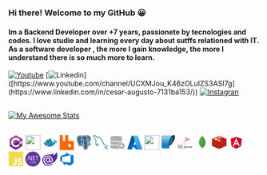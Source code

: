 ### Hi there! Welcome to my GitHub 😀
#### Im a Backend Developer over +7 years, passionete by tecnologies and codes. I love studie and  learning every day about sutffs relationed with IT. As a software developer , the more I gain knowledge, the more I understand there is so much more to learn.

[![Youtube](https://img.shields.io/badge/YouTube-FF0000?style=for-the-badge&logo=youtube&logoColor=white)](https://www.youtube.com/channel/UCXMJou_K46zOLuIZS3ASI7g)
[![Linkedin](https://img.shields.io/badge/LinkedIn-0077B5?style=for-the-badge&logo=linkedin&logoColor=white](https://img.shields.io/badge/LinkedIn-0077B5?style=for-the-badge&logo=linkedin&logoColor=white))]([https://www.youtube.com/channel/UCXMJou_K46zOLuIZS3ASI7g](https://www.linkedin.com/in/cesar-augusto-7131ba153/))
[![Instagran](https://img.shields.io/badge/Instagram-E4405F?style=for-the-badge&logo=instagram&logoColor=white)](https://www.instagram.com/cags_uc/)
## 

[![My Awesome Stats](https://awesome-github-stats.azurewebsites.net/user-stats/CesaragsUC?cardType=level&theme=github-dark&preferLogin=false)](https://git.io/awesome-stats-card)

<div style="display:inline_block">
  </br>
  <img width="30" height="30" alt="C#" src="https://github.com/devicons/devicon/raw/master/icons/csharp/csharp-original.svg" style="max-width: 100%;">
  <img width="30" height="30" src="https://user-images.githubusercontent.com/90349332/142704901-1d3ca9b3-2011-4195-88b6-4c1cbc09f47e.png" style="max-width: 100%;">
 <img width="30" height="30" src="https://github.com/devicons/devicon/raw/master/icons/docker/docker-original.svg" style="max-width: 100%;">
 <img width="30" height="30" src="https://github.com/devicons/devicon/raw/master/icons/rabbitmq/rabbitmq-original.svg" style="max-width: 100%;">
 <img width="30" height="30" src="https://github.com/devicons/devicon/raw/master/icons/postgresql/postgresql-original.svg" style="max-width: 100%;">
  <img width="30" height="30" src="https://github.com/devicons/devicon/raw/master/icons/mysql/mysql-original.svg" style="max-width: 100%;">
 <img width="30" height="30" src="https://github.com/devicons/devicon/raw/master/icons/sqldeveloper/sqldeveloper-plain.svg" style="max-width: 100%;">
 <img width="30" height="30" src="https://github.com/devicons/devicon/raw/master/icons/azure/azure-original.svg" style="max-width: 100%;">
  <img width="30" height="30" src="https://i.imgur.com/5ruv0D6.png" style="max-width: 100%;"></img>
<img width="30" height="30" src="https://github.com/devicons/devicon/blob/master/icons/sqlite/sqlite-original.svg" style="max-width: 100%;"></img>
<img width="30" height="30" src="https://github.com/devicons/devicon/blob/master/icons/microsoftsqlserver/microsoftsqlserver-original-wordmark.svg"></img>
<img width="30" height="30" src="https://github.com/devicons/devicon/blob/master/icons/mongodb/mongodb-original.svg" style="max-width: 100%;"></img>
<img width="30" height="30" src="https://github.com/devicons/devicon/blob/master/icons/redis/redis-original.svg" style="max-width: 100%;"></img>
<img width="30" height="30" src="https://github.com/devicons/devicon/blob/master/icons/angular/angular-original.svg" style="max-width: 100%;"></img>
<img width="30" height="30" src="https://github.com/devicons/devicon/blob/master/icons/javascript/javascript-plain.svg" style="max-width: 100%;"></img>
<img width="30" height="30" src="https://github.com/devicons/devicon/blob/master/icons/dotnetcore/dotnetcore-original.svg" style="max-width: 100%;"></img>
<img width="30" height="30" src="https://github.com/devicons/devicon/blob/master/icons/blazor/blazor-original.svg" style="max-width: 100%;"></img>
<img width="30" height="30" src="https://github.com/devicons/devicon/blob/master/icons/azuredevops/azuredevops-plain.svg" style="max-width: 100%;"></img>
 </div>

